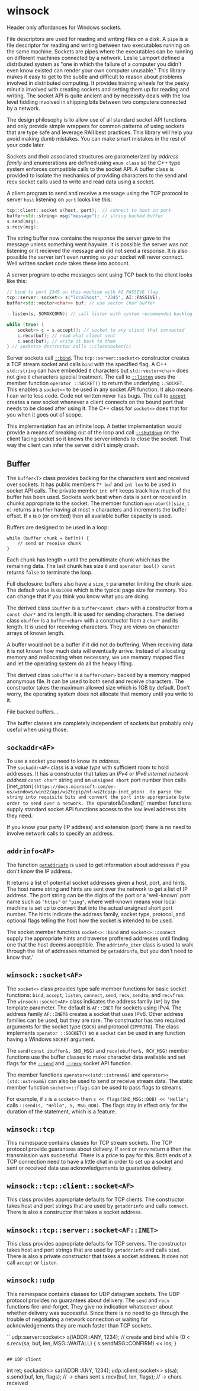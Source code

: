# winsock

Header only affordances for Windows sockets.

File descriptors are used for reading and writing files on a disk. 
A `pipe` is a file descriptor for reading and writing between two executables running on the same machine.
Sockets are pipes where the executables can be running on different machines connected by a network.
Leslie Lamport defined a distributed system as "one in which the failure of a computer you didn't even 
know existed can render your own computer unusable." This library makes it easy
to get to the subtle and difficult to reason about problems involved in distributed computing.
It provides training wheels for the pesky minutia involved with creating sockets
and setting them up for reading and writing. The socket API is quite ancient and
by necessity deals with the low level fiddling involved in shipping bits
between two computers connected by a network.

The design philosophy is to allow use of all standard socket API functions
and only provide simple wrappers for common patterns of using sockets
that are type safe and leverage RAII best practices. 
This library will help you avoid making dumb mistakes. 
You can make smart mistakes in the rest of your code later.

Sockets and their associated structures are parameterized by _address family_
and enumerations are defined using `enum class`
so the C++ type system enforces compatible calls to the socket API. 
A buffer class is provided to isolate the mechanics of
providing characters to the send and recv socket calls used to write
and read data using a socket.

A client program to send and receive a message using the TCP protocol to server 
`host` listening on `port` looks like this:
```C++
tcp::client::socket s(host, port);  // connect to host on port
buffer<std::string> msg("message"); // string backed buffer
s.send(msg);
s.recv(msg);
```
The string buffer now contains the response the server gave to the message
unless something went haywire.
It is possible the server was not
listening or it recieved the message and did not send a response.
It is also possible the server isn't even running so your socket will
never connect. Well written socket code takes these into account.

A server program to echo messages sent using TCP back to the client looks like this:
```C++
// bind to port 2345 on this machine with AI_PASSIVE flag
tcp::server::socket<> s("localhost", "2345", AI::PASSIVE);
buffer<std::vector<char>> buf; // use vector char buffer 

::listen(s, SOMAXCONN); // call listen with system recommended backlog

while (true) {
	socket<> c = s.accept(); // socket to any client that connected
	c.recv(buf); // read what client sent
	c.send(buf); // write it back to them
} // socket<> destructor calls ::closesocket(c)
```
Server sockets call [`::bind`](https://docs.microsoft.com/en-us/windows/win32/api/winsock/nf-winsock-bind).
The `tcp::server::socket<>` constructor creates a TCP stream socket and calls
`bind` with the specified flag.
A C++ `std::string` can have embedded `0` characters but `std::vector<char>` does not give `0` characters special treatment.
The call to [`::listen`](https://docs.microsoft.com/en-us/windows/win32/api/winsock2/nf-winsock2-listen)
uses the member function `operator ::SOCKET()` to return
the underlying `::SOCKET`. This enables a `socket<>` to be used in any socket API function. 
It also means I can write less code. Code not written never has bugs.
The call to [`accept`](https://docs.microsoft.com/en-us/windows/win32/api/winsock2/nf-winsock2-accept)
creates a new socket whenever a client connects on the bound port that needs to be closed after using it.
The C++ class for `socket<>` does that for you when it goes out of scope.

This implementation has an infinite loop. A better implementation would provide a means of
breaking out of the loop and call [`::shutdown`](https://docs.microsoft.com/en-us/windows/win32/api/winsock2/nf-winsock2-shutdown)
on the client facing socket so it knows the server intends to close the socket.
That way the client can infer the server didn't simply crash.  

## Buffer

The `buffer<T>` class provides backing for the characters sent and received over sockets.
It has public members `T* buf` and `int len` to be used in socket API calls.
The private member `int off` keeps track how much of the buffer has been used.
Sockets work best when data is sent or received in chunks appropriate to the socket.
The member function `operator()(size_t n)` returns a `buffer` having
at most `n` characters and increments the buffer offset.
If `n` is `0` (or omitted) then all available buffer capacity is used.

Buffers are designed to be used in a loop:
```
while (buffer chunk = buf(n)) {
	// send or receive chunk
}
```
Each chunk has length `n` until the penultimate chunk which has the remaining
data. The last chunk has size `0` and `operator bool() const` returns
`false` to terminate the loop.

Full disclosure: buffers also have a `size_t` parameter limiting the
chunk size. The default value is `0x1000` which is the typical page
size for memory. You can change that if you think you know what you
are doing.

The derived class `ibuffer` is a `buffer<const char>` with a constructor
from a `const char*` and its length. It is used for sending characters.
The derived class `obuffer` is a `buffer<char>` with a constructor
from a `char*` and its length. It is used for receiving characters. 
They are views on character arrays of known length.

A buffer would not be a buffer if it did not do buffering.
When receiving data it is not known how much data will
eventually arrive. Instead of allocating memory and reallocating
when necessary, we use memory mapped files and let the
operating system do all the heavy lifting.

The derived class `iobuffer` is a
`buffer<char>` backed by a memory mapped anonymous file. It
can be used to both send and receive characters. The constructor
takes the maximum allowed size which is 1GB by default.
Don't worry, the operating system does not allocate that
memory until you write to it.

File backed buffers...

The buffer classes are completely independent of sockets but probably only useful when using those.

## `sockaddr<AF>`

To use a socket you need to know its _address_.  
The `sockaddr<AF>` class is a _value type_ with sufficient room to hold addresses. 
It has a constructor that takes an _IPv4 or IPv6 internet network address_ `const char*` string 
and an `unsigned short` port number then calls
[inet_pton`](https://docs.microsoft.com/en-us/windows/win32/api/ws2tcpip/nf-ws2tcpip-inet_pton) 
to parse the string into requisite bits and convert the port into appropriate byte order
to send over a network.
The `operator&()` and `len()` member functions supply 
standard socket API functions access to the low level address bits they need.

If you know your party (IP address) and extension (port) there is no need to
involve network calls to specify an address.

## `addrinfo<AF>`

The function [`getaddrinfo`](https://docs.microsoft.com/en-us/windows/win32/api/ws2tcpip/nf-ws2tcpip-getaddrinfo)
is used to get information about addresses if you don't know the IP address.

It returns a list of potential socket addresses given a host, port, and hints.
The host name string and hints are sent over the network to get a list of IP address.
The port string can be the digits of the port or a 'well-known' port name such as `"https"` or `"ping"`,
where well-known means your local machine is set up to convert that into the actual unsigned short
port number. The hints indicate the address family, socket type, protocol, and optional
flags telling the host how the socket is intended to be used.

The socket member functions `socket<>::bind` and `socket<>::connect` supply the
appropriate hints and traverse proffered addresses until finding one that the
host deems acceptible. The `addrinfo_iter` class is used to walk through
the list of addresses returned by `getaddrinfo`, but you don't need to know that.'

## `winsock::socket<AF>`

The `socket<>` class provides type safe member functions for basic socket functions:
`bind`, `accept`, `listen`, `connect`, `send`, `recv`, `sendto`, and `recvfrom`.
The `winsock::socket<AF>` class indicates the address family (`AF`) by the template parameter.
The default is `AF::INET` for sockets using IPv4. The address family `AF::INET6`
creates a socket that uses IPv6. Other address families can be used, but they are rare.
The constructor has two required arguments for the socket type (`SOCK`) and protocol (`IPPROTO`).
The class implements `operator ::SOCKET()` so a `socket` can be used in any
function having a Windows `SOCKET` argument.

The `send(const ibuffer&, SND_MSG)` and `recv(obuffer&, RCV_MSG)` member functions use the buffer classes 
to make character data available and set flags for the 
[`::send`](https://docs.microsoft.com/en-us/windows/win32/api/Winsock2/nf-winsock2-send) and 
[`::recv`](https://docs.microsoft.com/en-us/windows/win32/api/winsock2/nf-winsock2-recv) socket API function.

The member functions `operator<<(std::istream&)` and `operator>>(std::ostream&)` can also be used to send or
receive stream data.
The static member function `socket<>::flags` can be used to pass flags to streams.

For example, if `s` is a `socket<>` then `s << flags(SND_MSG::OOB) << "Hello";` calls
`::send(s, "Hello", 5, MSG_OOB)`. The flags stay in effect only for the duration of
the statement, which is a feature.

## `winsock::tcp`

This namespace contains classes for TCP stream sockets. 
The TCP protocol provide guarantees about delivery. If `send`
or `recv` return `0` then the transmission was successful.
There is a price to pay for this. Both ends of a TCP connection
need to have a little chat in order to set up a socket and
sent or received data use acknowledgements to guarantee delivery.

## `winsock::tcp::client::socket<AF>`

This class provides appropriate defaults for TCP clients. The constructor takes host and port
strings that are used by `getaddrinfo` and calls `connect`. There is also a constructor
that takes a socket address.

## `winsock::tcp::server::socket<AF::INET>`

This class provides appropriate defaults for TCP servers. The constructor takes host and port
strings that are used by `getaddrinfo` and calls `bind`. There is also a private constructor
that takes a socket address. It does not call `accept` or `listen`.

## `winsock::udp`

This namespace contains classes for UDP datagram sockets.
The UDP protocol provides no guarantees about delivery.
The `send` and `recv` functions fire-and-forget. They give
no indication whatsoever about whether delivery was successful.
Since there is no need to go through the trouble of negotiating
a network connection or waiting for acknowledgements they are much faster
than TCP sockets.

``
udp::server::socket<> s(IADDR::ANY, 1234); // create and bind
while (0 < s.recv(sa, buf, len, MSG::WAITALL) {
	s.sendMSG::CONFIRM) << ios;
}
```

## UDP client
```
int ret;
sockaddr<> sa(IADDR::ANY, 1234);
udp::client::socket<> s(sa);
s.send(buf, len, flags); // -> chars sent
s.recv(buf, len, flags); // -> chars received
```
